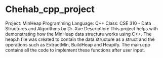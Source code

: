 # Chehab_cpp_project
Project: MinHeap
Programming Language: C++
Class: CSE 310 - Data Structures and Algorithms by Dr. Xue
Description: This project helps with demonstrating how the MinHeap data structure works using C++. 
The heap.h file was created to contain the data structure as a struct and the operations such as ExtractMin, BuildHeap and Heapify.
The main.cpp contains all the code to implement these functions after user input.
